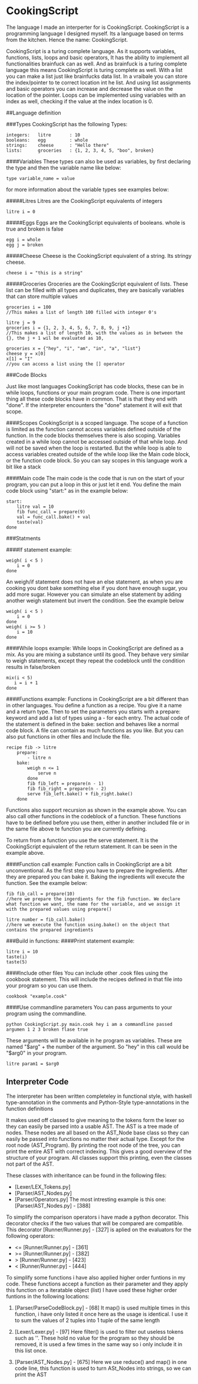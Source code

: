 # CookingScript
The language I made an interperter for is CookingScript. 
CookingScript is a programming language I designed myself. 
Its a language based on terms from the kitchen. Hence the name: CookingScript.

CookingScript is a turing complete language. As it supports variables, functions, lists, loops and basic operators,
It has the ability to implement all functionalities brainfuck can as well. 
And as brainfuck is a turing complete language this means CookingScript is turing complete as well. 
With a list you can make a list just like brainfucks data list. In a vraibale you can store the index/pointer to te correct location int he list.
And using list assignments and basic operators you can increase and decrease the value on the location of the pointer.
Loops can be implemented using variables with an index as well, checking if the value at the index location is 0.


##Language definition

###Types
CookingScript has the following Types:

```
integers:   litre       : 10
booleans:   egg         : whole
strings:    cheese      : "Hello there"
lists:      groceries   : {1, 2, 3, 4, 5, "boo", broken}
```

####Variables
These types can also be used as variables, by first declaring the type and then the variable name like below:
```
type variable_name = value
```
for more information about the variable types see examples below:

#####Litres
Litres are the CookingScript equivalents of integers
```
litre i = 0
```

#####Eggs
Eggs are the CookingScript equivalents of booleans. whole is true and broken is false
```
egg i = whole
egg j = broken
```

#####Cheese
Cheese is the CookingScript equivalent of a string. Its stringy cheese.
```
cheese i = "this is a string"
```

#####Groceries
Groceries are the CookingScript equivalent of lists. These list can be filled with all types and duplicates, they are basically variables that can store multiple values
```
groceries i = 100 
//This makes a list of length 100 filled with integer 0's

litre j = 9
groceries i = {1, 2, 3, 4, 5, 6, 7, 8, 9, j +1} 
//This makes a list of length 10, with the values as in between the {}, the j + 1 wil be evaluated as 10, 

groceries x = {"hey", "i", "am", "in", "a", "list"}
cheese y = x[0]
x[1] = "I"
//you can access a list using the [] operator 
```

###Code Blocks

Just like most languages CookingScript has code blocks, these can be in while loops, functions or your main program code.
There is one important thing all these code blocks have in common. That is that they end with "done".
If the interpreter encounters the "done" statement it will exit that scope.

####Scopes
CookingScript is a scoped language. The scope of a function is limited as the function cannot access variables defined outside of the function.
In the code blocks themselves there is also scoping. Variables created in a while loop cannot be accessed outside of that while loop. 
And will not be saved when the loop is restarted. But the while loop is able to access variables created outside of the while loop like the Main code block, or the function code block.
So you can say scopes in this language work a bit like a stack

####Main code
The main code is the code that is run on the start of your program, you can put a loop in this or just let it end.
You define the main code block using "start:" as in the example below:

```
start:
    litre val = 10
    fib func_call = prepare(9)
    val = func_call.bake() + val
    taste(val)
done
```


###Statments

####If statement example:
```
weigh( i < 5 )
    i = 0
done
```
An weigh/if statement does not have an else statement, as when you are cooking you dont bake something else if you dont have enough sugar, you add more sugar.
However you can simulate an else statement by adding another weigh statement but invert the condition. See the example below
```
weigh( i < 5 )
    i = 0
done
weigh( i >= 5 )
    i = 10
done
```

####While loops example:
While loops in CookingScript are defined as a mix. As you are mixing a substance until its good. They behave very similar to weigh statements, 
except they repeat the codeblock until the condition results in false/broken
 ```
mix(i < 5)
    i = i + 1
done
```

####Functions example:
Functions in CookingScript are a bit different than in other languages. You define a function as a recipe. You give it a name and a return type. 
Then to set the parameters you starts with a prepare: keyword and add a list of types using a - for each entry.
The actual code of the statement is defined in the bake: section and behaves like a normal code block. A file can contain as much functions as you like.
But you can also put functions in other files and Include the file.
```
recipe fib -> litre
    prepare:
        - litre n
    bake:
        weigh n <= 1
            serve n
        done
        fib fib_left = prepare(n - 1)
        fib fib_right = prepare(n - 2)
        serve fib_left.bake() + fib_right.bake()
    done
```

Functions also support recursion as shown in the example above. 
You can also call other functions in the codeblock of a function.
These functions have to be defined before you use them, either in another included file or in the same file above te function you are currently defining.

To return from a function you use the serve statement. It is the CookingScript equivalent of the return statement. It can be seen in the example above.

####Function call example:
Function calls in CookingScript are a bit unconventional. As the first step you have to prepare the ingredients. 
After they are prepared you can bake it. Baking the ingredients will execute the function. See the example below:

``` 
fib fib_call = prepare(10) 
//here we prepare the ingerdients for the fib function. We declare what function we want, the name for the variable, and we assign it with the prepared values using prepare()

litre number = fib_call.bake() 
//here we execute the function using.bake() on the object that contains the prepared ingredients
```

###Build in functions:
####Print statement example:
```
litre i = 10
taste(i)
taste(5)
```

####Include other files
You can include other .cook files using the cookbook statement. This will include the recipes defined in that file into your program so you can use them.
```
cookbook "example.cook"
```

####Use commandline parameters
You can pass arguments to your program using the commandline.
```
python CookingScript.py main.cook hey i am a commandline passed argumen 1 2 3 broken flase true
```
These arguments will be available in he program as variables. These are named "$arg" + the number of the argument.
So "hey" in this call would be "$arg0" in your program.

```
litre param1 = $arg0
```

## Interpreter Code
The interpreter has been written completeley in functional style, 
with haskell type-annotation in the comments and Python-Style type-annotations in the function definitions <br>

It makes used off classed to give meaning to the tokens form the lexer so they can easily be parsed into a usable AST.
The AST is a tree made of nodes. These nodes are all based on the AST_Node base class so they can easily be passed into functions no matter their actual type. Except for the root node (AST_Program).
By printing the root node of the tree, you can print the entire AST with correct indexing. This gives a good overview of the structure of your program.
All classes support this printing, even the classes not part of the AST.

These classes with inheritance can be found in the following files:
 - [Lexer/LEX_Tokens.py]
 - [Parser/AST_Nodes.py]
 - [Parser/Operators.py]
 The most intresting example is this one: [Parser/AST_Nodes.py] - [388]


To simplify the comparison operators i have made a python decorator. This decorator checks if the two values that will be compared are compatible.
This decorator [Runner/Runner.py] - [327] is aplied on the evaluators for the following operators:
- <=    [Runner/Runner.py] - [361]
- \>=   [Runner/Runner.py] - [382]
- \>    [Runner/Runner.py] - [423]
- <     [Runner/Runner.py] - [444]
 
 
To simplify some functions i have also applied higher order funtions in my code. These functions accept a function as their parameter and they apply this function on a iteratable object (list)
I have used these higher order funtions in the following locations:

1. [Parser/ParseCodeBlock.py] - [68] It map() is used multiple times in this function, i have only listed it once here as the usage is identical. I use it to sum the values of 2 tuples into 1 tuple of the same length

2. [Lexer/Lexer.py] - [97] Here filter() is used to filter out useless tokens such as ''. These hold no value for the program so they should be removed, it is used a few times in the same way so i only include it in this list once.

3. [Parser/AST_Nodes.py] - [675] Here we use reduce() and map() in one code line, this function is used to turn ASt_Nodes into strings, so we can print the AST